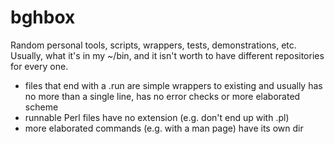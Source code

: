 bghbox
======

Random personal tools, scripts, wrappers, tests, demonstrations, etc.
Usually, what it's in my ~/bin, and it isn't worth to have different
repositories for every one. 

* files that end with a .run are simple wrappers to existing and usually
  has no more than a single line, has no error checks or more elaborated
  scheme
* runnable Perl files have no extension (e.g. don't end up with .pl)
* more elaborated commands (e.g. with a man page) have its own dir
